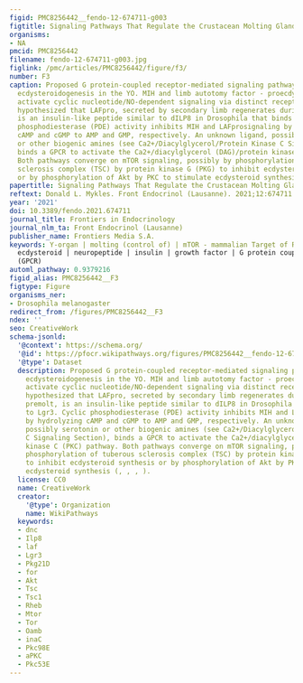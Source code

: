 ```yaml
---
figid: PMC8256442__fendo-12-674711-g003
figtitle: Signaling Pathways That Regulate the Crustacean Molting Gland
organisms:
- NA
pmcid: PMC8256442
filename: fendo-12-674711-g003.jpg
figlink: /pmc/articles/PMC8256442/figure/f3/
number: F3
caption: Proposed G protein-coupled receptor-mediated signaling pathways regulating
  ecdysteroidogenesis in the YO. MIH and limb autotomy factor - proecdysis (LAFpro)
  activate cyclic nucleotide/NO-dependent signaling via distinct receptors. It is
  hypothesized that LAFpro, secreted by secondary limb regenerates during early premolt,
  is an insulin-like peptide similar to dILP8 in Drosophila that binds to Lgr3. Cyclic
  phosphodiesterase (PDE) activity inhibits MIH and LAFprosignaling by hydrolyzing
  cAMP and cGMP to AMP and GMP, respectively. An unknown ligand, possibly serotonin
  or other biogenic amines (see Ca2+/Diacylglycerol/Protein Kinase C Signaling Section),
  binds a GPCR to activate the Ca2+/diacylglycerol (DAG)/protein kinase C (PKC) pathway.
  Both pathways converge on mTOR signaling, possibly by phosphorylation of tuberous
  sclerosis complex (TSC) by protein kinase G (PKG) to inhibit ecdysteroid synthesis
  or by phosphorylation of Akt by PKC to stimulate ecdysteroid synthesis (, , , ).
papertitle: Signaling Pathways That Regulate the Crustacean Molting Gland.
reftext: Donald L. Mykles. Front Endocrinol (Lausanne). 2021;12:674711.
year: '2021'
doi: 10.3389/fendo.2021.674711
journal_title: Frontiers in Endocrinology
journal_nlm_ta: Front Endocrinol (Lausanne)
publisher_name: Frontiers Media S.A.
keywords: Y-organ | molting (control of) | mTOR - mammalian Target of Rapamycin |
  ecdysteroid | neuropeptide | insulin | growth factor | G protein coupled receptor
  (GPCR)
automl_pathway: 0.9379216
figid_alias: PMC8256442__F3
figtype: Figure
organisms_ner:
- Drosophila melanogaster
redirect_from: /figures/PMC8256442__F3
ndex: ''
seo: CreativeWork
schema-jsonld:
  '@context': https://schema.org/
  '@id': https://pfocr.wikipathways.org/figures/PMC8256442__fendo-12-674711-g003.html
  '@type': Dataset
  description: Proposed G protein-coupled receptor-mediated signaling pathways regulating
    ecdysteroidogenesis in the YO. MIH and limb autotomy factor - proecdysis (LAFpro)
    activate cyclic nucleotide/NO-dependent signaling via distinct receptors. It is
    hypothesized that LAFpro, secreted by secondary limb regenerates during early
    premolt, is an insulin-like peptide similar to dILP8 in Drosophila that binds
    to Lgr3. Cyclic phosphodiesterase (PDE) activity inhibits MIH and LAFprosignaling
    by hydrolyzing cAMP and cGMP to AMP and GMP, respectively. An unknown ligand,
    possibly serotonin or other biogenic amines (see Ca2+/Diacylglycerol/Protein Kinase
    C Signaling Section), binds a GPCR to activate the Ca2+/diacylglycerol (DAG)/protein
    kinase C (PKC) pathway. Both pathways converge on mTOR signaling, possibly by
    phosphorylation of tuberous sclerosis complex (TSC) by protein kinase G (PKG)
    to inhibit ecdysteroid synthesis or by phosphorylation of Akt by PKC to stimulate
    ecdysteroid synthesis (, , , ).
  license: CC0
  name: CreativeWork
  creator:
    '@type': Organization
    name: WikiPathways
  keywords:
  - dnc
  - Ilp8
  - laf
  - Lgr3
  - Pkg21D
  - for
  - Akt
  - Tsc
  - Tsc1
  - Rheb
  - Mtor
  - Tor
  - Oamb
  - inaC
  - Pkc98E
  - aPKC
  - Pkc53E
---
```

